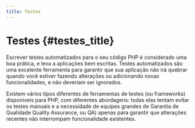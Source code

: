 ```yaml
---
title: Testes
---
```


# Testes {#testes_title}

Escrever testes automatizados para o seu código PHP é considerado uma boa prática, e leva a aplicações bem escritas.
Testes automatizados são uma excelente ferramenta para garantir que sua aplicação não irá quebrar quando você estiver
fazendo alterações ou adicionando novas funcionalidades, e não deveriam ser ignorados.

Existem vários tipos diferentes de ferramentas de testes (ou frameworks) disponíveis para PHP, com diferentes
abordagens: todas elas tentam evitar os testes manuais e a necessidade de equipes grandes de Garantia de Qualidade 
Quality Assurance, ou QA) apenas para garantir que alterações recentes não interrompam funcionalidade existentes.
